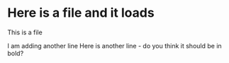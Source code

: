 # Here is a file and it loads
This is a file

I am adding another line
Here is another line - do you think it should be in bold?

